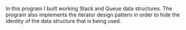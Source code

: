 In this program I built working Stack and Queue data structures. The program also implements the iterator design pattern in order to hide the identity of the data structure that is being used. 
